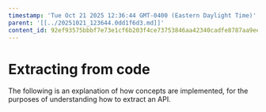 ```yaml
---
timestamp: 'Tue Oct 21 2025 12:36:44 GMT-0400 (Eastern Daylight Time)'
parent: '[[../20251021_123644.0dd1f6d3.md]]'
content_id: 92ef93575bbbf7e73e1cf6b203f4ce73753846aa42340cadfe8787aa9ee9820d
---
```


# Extracting from code

The following is an explanation of how concepts are implemented, for the purposes of understanding how to extract an API.
